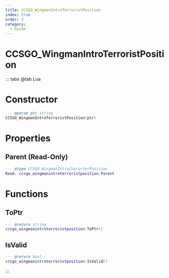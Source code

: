 ```yaml
---
title: CCSGO_WingmanIntroTerroristPosition
index: true
order: 2
category:
  - Guide
---
```


# CCSGO_WingmanIntroTerroristPosition

::: tabs
@tab Lua
# Constructor
```lua
--- @param ptr string
CCSGO_WingmanIntroTerroristPosition(ptr)
```
# Properties
## Parent (Read-Only)
```lua
--- @type CCSGO_WingmanIntroCharacterPosition
Read: ccsgo_wingmanintroterroristposition.Parent
```
# Functions
## ToPtr
```lua
--- @return string
ccsgo_wingmanintroterroristposition:ToPtr()
```
## IsValid
```lua
--- @return bool
ccsgo_wingmanintroterroristposition:IsValid()
```

:::